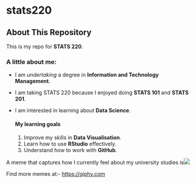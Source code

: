 # stats220
## About This Repository

This is my repo for **STATS 220**. 

### A little about me:

- I am *undertaking* a degree in **Information and Technology Management**.
- I am taking STATS 220 because I enjoyed doing **STATS 101** and **STATS 201**.
- I am interested in learning about **Data Science**.

  #### My learning goals
  1. Improve my skills in **Data Visualisation**.
  2. Learn how to use **RStudio** effectively.
  3. Understand how to work with **GitHub**.

A meme that captures how I currently feel about my university studies is![](https://media.giphy.com/media/3o7abKhOpu0NwenH3O/giphy.gif)

Find more memes at:- https://giphy.com 
